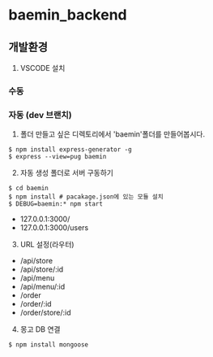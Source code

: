 # baemin_backend

## 개발환경
1. VSCODE 설치

### 수동

### 자동 (dev 브랜치)
1. 폴더 만들고 싶은 디렉토리에서 'baemin'폴더를 만들어봅시다.

```
$ npm install express-generator -g
$ express --view=pug baemin
```

2. 자동 생성 폴더로 서버 구동하기
```
$ cd baemin
$ npm install # pacakage.json에 있는 모듈 설치
$ DEBUG=baemin:* npm start
```

* 127.0.0.1:3000/
* 127.0.0.1:3000/users

3. URL 설정(라우터)

* /api/store
* /api/store/:id
* /api/menu
* /api/menu/:id
* /order
* /order/:id
* /order/store/:id

4. 몽고 DB 연결
```
$ npm install mongoose
```